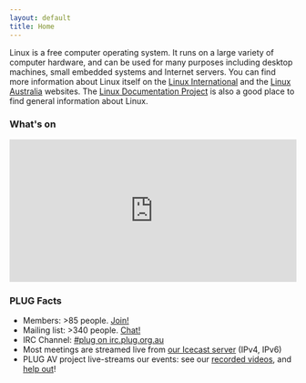 ```yaml
---
layout: default
title: Home
---
```


Linux is a free computer operating system. It runs on a large variety of computer hardware, and can be used for many purposes including desktop machines, small embedded systems and Internet servers. You can find more information about Linux itself on the [Linux International](http://www.li.org/) and the [Linux Australia](http://www.linux.org.au/linux) websites. The [Linux Documentation Project](http://mirror.linux.org.au/LDP/) is also a good place to find general information about Linux.

### What's on

<iframe src="https://www.google.com/calendar/embed?showTitle=0&amp;showNav=0&amp;showDate=0&amp;showPrint=0&amp;showTabs=0&amp;showCalendars=0&amp;mode=AGENDA&amp;height=200&amp;wkst=1&amp;bgcolor=%23FFFFFF&amp;src=president%40plug.org.au&amp;color=%23182C57&amp;ctz=Australia%2FPerth" style=" border-width:0 " width="100%" height="250" frameborder="0" scrolling="no"></iframe>

### PLUG Facts

*   Members: >85 people. [Join!](/membership)
*   Mailing list: >340 people. [Chat!](http://lists.plug.org.au/mailman/listinfo/plug)
*   IRC Channel: [#plug on irc.plug.org.au](/resources/irc)
*   Most meetings are streamed live from [our Icecast server](http://54.251.52.124:8000/) (IPv4, IPv6)
*   PLUG AV project live-streams our events: see our [recorded videos](/events/2012/), and [help out](/projects/video/)!
